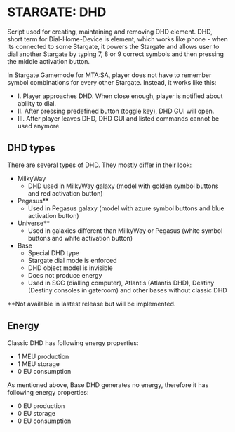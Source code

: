# STARGATE: DHD

Script used for creating, maintaining and removing DHD element. DHD, short term for Dial-Home-Device is element, which works like phone - when its connected to some Stargate, it powers the Stargate and allows user to dial another Stargate by typing 7, 8 or 9 correct symbols and then pressing the middle activation button.

In Stargate Gamemode for MTA:SA, player does not have to remember symbol combinations for every other Stargate. Instead, it works like this:
- I.    Player approaches DHD. When close enough, player is notified about ability to dial.
- II.   After pressing predefined button (toggle key), DHD GUI will open.
- III.  After player leaves DHD, DHD GUI and listed commands cannot be used anymore.

## DHD types

There are several types of DHD. They mostly differ in their look:
- MilkyWay
    - DHD used in MilkyWay galaxy (model with golden symbol buttons and red activation button)
- Pegasus**
    - Used in Pegasus galaxy (model with azure symbol buttons and blue activation button)
- Universe**
    - Used in galaxies different than MilkyWay or Pegasus (white symbol buttons and white activation button)
- Base
    - Special DHD type
    - Stargate dial mode is enforced
    - DHD object model is invisible
    - Does not produce energy
    - Used in SGC (dialling computer), Atlantis (Atlantis DHD), Destiny (Destiny consoles in gateroom) and other bases without classic DHD

**Not available in lastest release but will be implemented.

## Energy

Classic DHD has following energy properties:
- 1 MEU production
- 1 MEU storage
- 0 EU consumption

As mentioned above, Base DHD generates no energy, therefore it has following energy properties:
- 0 EU production
- 0 EU storage
- 0 EU consumption
